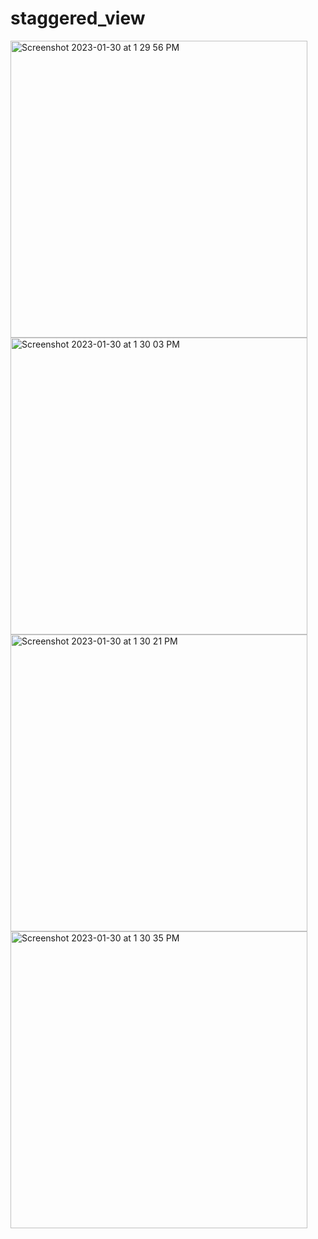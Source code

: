 # staggered_view
<img width="475" alt="Screenshot 2023-01-30 at 1 29 56 PM" src="https://user-images.githubusercontent.com/121867955/215659943-7e68bdc0-c945-43e6-9c0a-47edb3f3acde.png">
<img width="475" alt="Screenshot 2023-01-30 at 1 30 03 PM" src="https://user-images.githubusercontent.com/121867955/215659968-1fec6a30-ff6c-4dad-ac7b-d6b4093765bb.png">
<img width="475" alt="Screenshot 2023-01-30 at 1 30 21 PM" src="https://user-images.githubusercontent.com/121867955/215660220-d903c974-2dd3-43ce-9871-cf3f97f8c5b6.png">
<img width="475" alt="Screenshot 2023-01-30 at 1 30 35 PM" src="https://user-images.githubusercontent.com/121867955/215660232-50e83939-977e-49ba-9e00-d502f0e49138.png">
